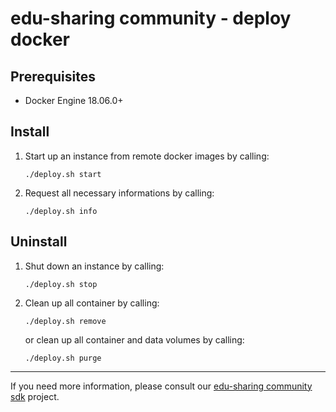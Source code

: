 
# edu-sharing community - deploy docker

Prerequisites
-------------

- Docker Engine 18.06.0+

Install
-------

1. Start up an instance from remote docker images by calling:

   ```
   ./deploy.sh start
   ```

2. Request all necessary informations by calling:

   ```
   ./deploy.sh info
   ```

Uninstall
---------

1. Shut down an instance by calling:

   ```
   ./deploy.sh stop
   ```

2. Clean up all container by calling:

   ```
   ./deploy.sh remove
   ```

   or clean up all container and data volumes by calling:

   ```
   ./deploy.sh purge
   ```
---
If you need more information, please consult our [edu-sharing community sdk](https://scm.edu-sharing.com/edu-sharing-community/edu-sharing-community-sdk) project.
